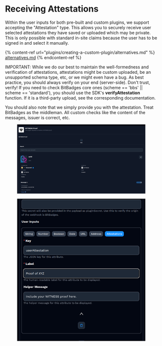 # Receiving Attestations

Within the user inputs for both pre-built and custom plugins, we support accepting the "Attestation" type. This allows you to securely receive user selected attestations they have saved or uploaded which may be private. This is only possible with standard in-site claims because the user has to be signed in and select it manually.

{% content-ref url="plugins/creating-a-custom-plugin/alternatives.md" %}
[alternatives.md](plugins/creating-a-custom-plugin/alternatives.md)
{% endcontent-ref %}

IMPORTANT: While we do our best to maintain the well-formedness and verification of attestations, attestations might be custom uploaded, be an unsupported schema type, etc, or we might even have a bug. As best practice, you should always verify on your end (server-side). Don't trust, verify! If you need to check BitBadges core ones (scheme == 'bbs' || scheme == 'standard'), you should use the SDK's **verifyAttestation** function. If it is a third-party upload, see the corresponding documentation.&#x20;

You should also note that we simply provide you with the attestation. Treat BitBadges as the middleman. All custom checks like the content of the messages, issuer is correct, etc.

<figure><img src="../../.gitbook/assets/image (1) (1) (1) (1) (1) (1) (1) (1) (1) (1) (1) (1) (1) (1) (1).png" alt=""><figcaption></figcaption></figure>

<figure><img src="../../.gitbook/assets/image (4) (1) (1) (1).png" alt=""><figcaption></figcaption></figure>
